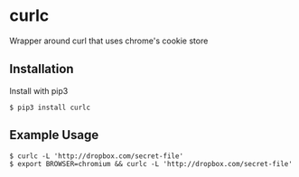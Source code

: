 
# curlc

  Wrapper around curl that uses chrome's cookie store

## Installation

  Install with pip3

    $ pip3 install curlc

## Example Usage

    $ curlc -L 'http://dropbox.com/secret-file'
    $ export BROWSER=chromium && curlc -L 'http://dropbox.com/secret-file'

